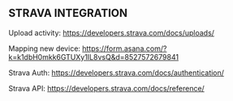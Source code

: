 ## STRAVA INTEGRATION

Upload activity:
https://developers.strava.com/docs/uploads/

Mapping new device:
https://form.asana.com/?k=k1dbH0mkk6GTUXy1IL8vsQ&d=8527572679841

Strava Auth:
https://developers.strava.com/docs/authentication/

Strava API:
https://developers.strava.com/docs/reference/
